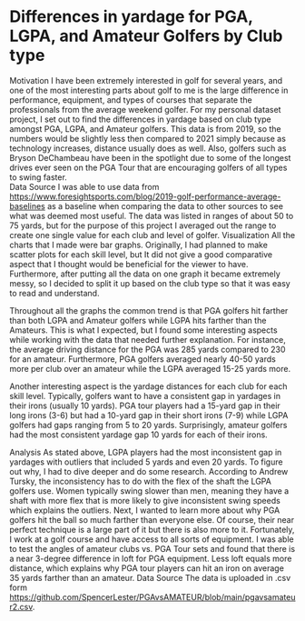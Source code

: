 # Differences in yardage for PGA, LGPA, and Amateur Golfers by Club type


Motivation
I have been extremely interested in golf for several years, and one of the most interesting parts about golf to me is the large difference in performance, equipment, and types of courses that separate the professionals from the average weekend golfer. For my personal dataset project, I set out to find the differences in yardage based on club type amongst PGA, LGPA, and Amateur golfers. This data is from 2019, so the numbers would be slightly less then compared to 2021 simply because as technology increases, distance usually does as well. Also, golfers such as Bryson DeChambeau have been in the spotlight due to some of the longest drives ever seen on the PGA Tour that are encouraging golfers of all types to swing faster.  
Data Source
I was able to use data from https://www.foresightsports.com/blog/2019-golf-performance-average-baselines as a baseline when comparing the data to other sources to see what was deemed most useful. The data was listed in ranges of about 50 to 75 yards, but for the purpose of this project I averaged out the range to create one single value for each club and level of golfer. 
Visualization
All the charts that I made were bar graphs. Originally, I had planned to make scatter plots for each skill level, but It did not give a good comparative aspect that I thought would be beneficial for the viewer to have. Furthermore, after putting all the data on one graph it became extremely messy, so I decided to split it up based on the club type so that it was easy to read and understand. 

Throughout all the graphs the common trend is that PGA golfers hit farther than both LGPA and Amateur golfers while LGPA hits farther than the Amateurs. This is what I expected, but I found some interesting aspects while working with the data that needed further explanation. For instance, the average driving distance for the PGA was 285 yards compared to 230 for an amateur. Furthermore, PGA golfers averaged nearly 40-50 yards more per club over an amateur while the LGPA averaged 15-25 yards more. 

Another interesting aspect is the yardage distances for each club for each skill level. Typically, golfers want to have a consistent gap in yardages in their irons (usually 10 yards). PGA tour players had a 15-yard gap in their long irons (3-6) but had a 10-yard gap in their short irons (7-9) while LGPA golfers had gaps ranging from 5 to 20 yards. Surprisingly, amateur golfers had the most consistent yardage gap 10 yards for each of their irons. 

Analysis
As stated above, LGPA players had the most inconsistent gap in yardages with outliers that included 5 yards and even 20 yards. To figure out why, I had to dive deeper and do some research. According to Andrew Tursky, the inconsistency has to do with the flex of the shaft the LGPA golfers use. Women typically swing slower than men, meaning they have a shaft with more flex that is more likely to give inconsistent swing speeds which explains the outliers.
 Next, I wanted to learn more about why PGA golfers hit the ball so much farther than everyone else. Of course, their near perfect technique is a large part of it but there is also more to it. Fortunately, I work at a golf course and have access to all sorts of equipment. I was able to test the angles of amateur clubs vs. PGA Tour sets and found that there is a near 3-degree difference in loft for PGA equipment. Less loft equals more distance, which explains why PGA tour players can hit an iron on average 35 yards farther than an amateur. 
Data Source
The data is uploaded in .csv form https://github.com/SpencerLester/PGAvsAMATEUR/blob/main/pgavsamateur2.csv.



